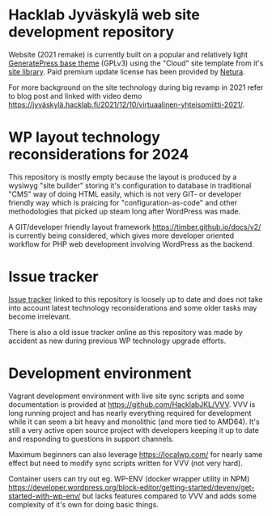# Hacklab Jyväskylä web site development repository

Website (2021 remake) is currently built on a popular and relatively light [GeneratePress base theme](https://generatepress.com/) (GPLv3) using the "Cloud" site template from it's [site library](https://generatepress.com/site-library/#site-library). Paid premium update license has been provided by [Netura](https://netura.fi/).

For more background on the site technology during big revamp in 2021 refer to blog post and linked with video demo https://jyväskylä.hacklab.fi/2021/12/10/virtuaalinen-yhteisomiitti-2021/.

# WP layout technology reconsiderations for 2024

This repository is mostly empty because the layout is produced by a wysiwyg "site builder" storing it's configuration to database in traditional "CMS" way of doing HTML easily, which is not very GIT- or developer friendly way which is praicing for "configuration-as-code" and other methodologies that picked up steam long after WordPress was made. 

A GIT/developer friendly layout framework https://timber.github.io/docs/v2/ is currently being considered, which gives more developer oriented workflow for PHP web development involving WordPress as the backend.


# Issue tracker
[Issue tracker](https://github.com/HacklabJKL/site/issues) linked to this repository is loosely up to date and does not take into account latest technology reconsiderations and some older tasks may become irrelevant.

There is also a old issue tracker online as this repository was made by accident as new during previous WP technology upgrade efforts.

# Development environment

Vagrant development environment with live site sync scripts and some documentation is provided at https://github.com/HacklabJKL/VVV. VVV is long running project and has nearly everything required for development while it can seem a bit heavy and monolithic (and more tied to AMD64). It's still a very active open source project with developers keeping it up to date and responding to guestions in support channels.

Maximum beginners can also leverage https://localwp.com/ for nearly same effect but need to modify sync scripts written for VVV (not very hard).

Container users can try out eg. WP-ENV (docker wrapper utility in NPM) https://developer.wordpress.org/block-editor/getting-started/devenv/get-started-with-wp-env/ but lacks features compared to VVV and adds some complexity of it's own for doing basic things. 
